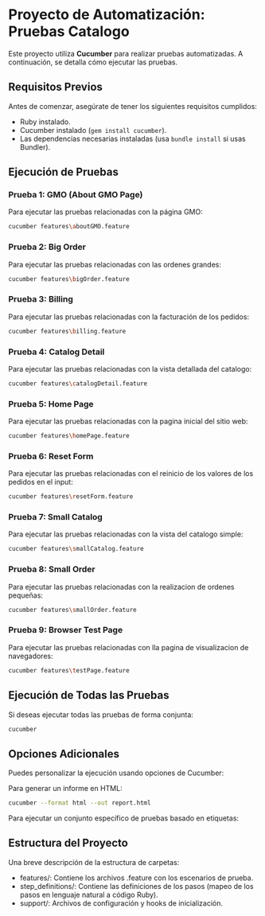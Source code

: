 # Proyecto de Automatización: Pruebas Catalogo

Este proyecto utiliza **Cucumber** para realizar pruebas automatizadas. A continuación, se detalla cómo ejecutar las pruebas.

## Requisitos Previos

Antes de comenzar, asegúrate de tener los siguientes requisitos cumplidos:

- Ruby instalado.
- Cucumber instalado (`gem install cucumber`).
- Las dependencias necesarias instaladas (usa `bundle install` si usas Bundler).

## Ejecución de Pruebas

### Prueba 1: GMO (About GMO Page)

Para ejecutar las pruebas relacionadas con la página GMO:

```bash
cucumber features\aboutGMO.feature
```
### Prueba 2: Big Order 

Para ejecutar las pruebas relacionadas con las ordenes grandes:

```bash
cucumber features\bigOrder.feature
```
### Prueba 3: Billing

Para ejecutar las pruebas relacionadas con la facturación de los pedidos:

```bash
cucumber features\billing.feature
```
### Prueba 4: Catalog Detail

Para ejecutar las pruebas relacionadas con la vista detallada del catalogo:

```bash
cucumber features\catalogDetail.feature
```
### Prueba 5: Home Page

Para ejecutar las pruebas relacionadas con la pagina inicial del sitio web:

```bash
cucumber features\homePage.feature
```
### Prueba 6: Reset Form

Para ejecutar las pruebas relacionadas con el reinicio de los valores de los pedidos en el input:

```bash
cucumber features\resetForm.feature
```
### Prueba 7: Small Catalog

Para ejecutar las pruebas relacionadas con la vista del catalogo simple:

```bash
cucumber features\smallCatalog.feature
```
### Prueba 8: Small Order

Para ejecutar las pruebas relacionadas con la realizacion de ordenes pequeñas:

```bash
cucumber features\smallOrder.feature
```
### Prueba 9: Browser Test Page

Para ejecutar las pruebas relacionadas con lla pagina de visualizacion de navegadores:

```bash
cucumber features\testPage.feature
```
## Ejecución de Todas las Pruebas
Si deseas ejecutar todas las pruebas de forma conjunta:

```bash
cucumber
```

## Opciones Adicionales
Puedes personalizar la ejecución usando opciones de Cucumber:

Para generar un informe en HTML:

```bash
cucumber --format html --out report.html
```
Para ejecutar un conjunto específico de pruebas basado en etiquetas:

## Estructura del Proyecto
Una breve descripción de la estructura de carpetas:

- features/: Contiene los archivos .feature con los escenarios de prueba.
- step_definitions/: Contiene las definiciones de los pasos (mapeo de los pasos en lenguaje natural a código Ruby).
- support/: Archivos de configuración y hooks de inicialización.
